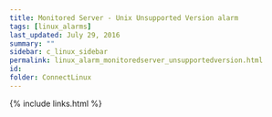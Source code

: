 ```yaml
---
title: ﻿Monitored Server - Unix Unsupported Version alarm
tags: [linux_alarms]
last_updated: July 29, 2016
summary: ""
sidebar: c_linux_sidebar
permalink: linux_alarm_monitoredserver_unsupportedversion.html
id:
folder: ConnectLinux
---
```




{% include links.html %}
